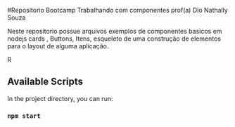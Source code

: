 #Repositorio Bootcamp Trabalhando com componentes prof(a) Dio
Nathally Souza

Neste repositorio possue arquivos exemplos de componentes basicos em nodejs
cards , Buttons, Itens, esqueleto de uma construção de elementos para o layout de alguma aplicação.

R


## Available Scripts
In the project directory, you can run:


### `npm start`